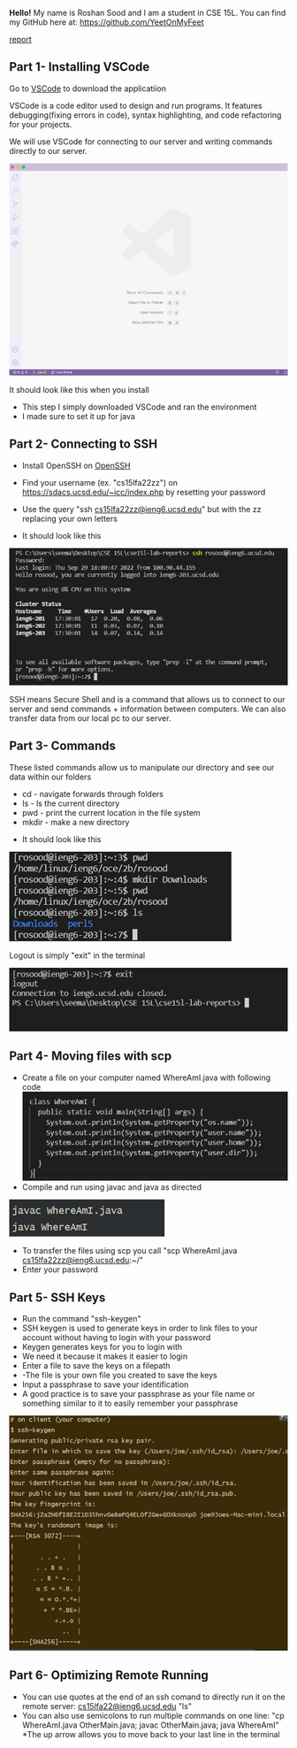 **Hello!** 
 My name is Roshan Sood and I am a student
 in CSE 15L.
 You can find my GitHub here at: https://github.com/YeetOnMyFeet

 [report](lab-report-1-week-0.md)

 ## Part 1- Installing VSCode

Go to  [VSCode](https://code.visualstudio.com/download)
to download the applicatiion

VSCode is a code editor used to design and run programs. It features debugging(fixing errors in code), syntax highlighting, and code refactoring for your projects. 

We will use VSCode for connecting to our server and writing commands directly to our server. 


![Image](vscode.png)

It should look like this when you install

* This step I simply downloaded VSCode and ran the environment
* I made sure to set it up for java

## Part 2- Connecting to SSH

* Install OpenSSH on  [OpenSSH](https://learn.microsoft.com/en-us/windows-server/administration/openssh/openssh_install_firstuse?tabs=gui)

* Find your username (ex. "cs15lfa22zz") on https://sdacs.ucsd.edu/~icc/index.php by resetting your password

* Use the query "ssh cs15lfa22zz@ieng6.ucsd.edu" but 
with the zz replacing your own letters

* It should look like this

![Image](ssh.png)

SSH means Secure Shell and is a command that allows us to connect to our server and send commands + information between computers. We can also transfer data from our local pc to our server.

## Part 3- Commands
These listed commands allow us to manipulate our directory and see our data within our folders
* cd - navigate forwards through folders
* ls - ls the current directory
* pwd - print the current location in the file system
* mkdir - make a new directory
<directory>


* It should look like this

![Image](directory.png)


Logout is simply "exit" in the terminal

![Image](exit.png)



## Part 4- Moving files with scp

* Create a file on your computer named WhereAmI.java with
following code
![Image](class1.png)
* Compile and run using javac and java as directed

![Image](javac.png)
* To transfer the files using scp you call 
"scp WhereAmI.java cs15lfa22zz@ieng6.ucsd.edu:~/"
* Enter your password



## Part 5- SSH Keys
* Run the command "ssh-keygen"
* SSH keygen is used to generate keys in order to link files to your account without having to login with your password
* Keygen generates keys for you to login with
* We need it because it makes it easier to login
* Enter a file to save the keys on a filepath
* -The file is your own file you created to save the keys
* Input a passphrase to save your identification
* A good practice is to save your passphrase as your file name or something similar to it to easily remember your passphrase

![Image](image2.png)

## Part 6- Optimizing Remote Running
* You can use quotes at the end of an ssh comand 
to directly run it on the remote server: cs15lfa22@ieng6.ucsd.edu "ls"
* You can also use semicolons to run multiple commands on one line: "cp WhereAmI.java OtherMain.java; javac OtherMain.java; java WhereAmI"
*The up arrow allows you to move back to your last line in the terminal







